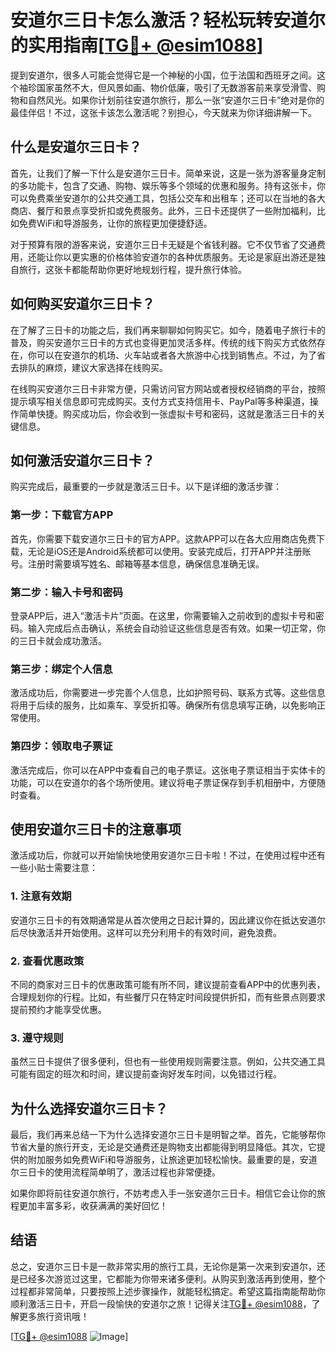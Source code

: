 # 安道尔三日卡怎么激活？轻松玩转安道尔的实用指南[[TG💪+ @esim1088](https://t.me/s/esim1088)]

提到安道尔，很多人可能会觉得它是一个神秘的小国，位于法国和西班牙之间。这个袖珍国家虽然不大，但风景如画、物价低廉，吸引了无数游客前来享受滑雪、购物和自然风光。如果你计划前往安道尔旅行，那么一张“安道尔三日卡”绝对是你的最佳伴侣！不过，这张卡该怎么激活呢？别担心，今天就来为你详细讲解一下。

## 什么是安道尔三日卡？

首先，让我们了解一下什么是安道尔三日卡。简单来说，这是一张为游客量身定制的多功能卡，包含了交通、购物、娱乐等多个领域的优惠和服务。持有这张卡，你可以免费乘坐安道尔的公共交通工具，包括公交车和出租车；还可以在当地的各大商店、餐厅和景点享受折扣或免费服务。此外，三日卡还提供了一些附加福利，比如免费WiFi和导游服务，让你的旅程更加便捷舒适。

对于预算有限的游客来说，安道尔三日卡无疑是个省钱利器。它不仅节省了交通费用，还能让你以更实惠的价格体验安道尔的各种优质服务。无论是家庭出游还是独自旅行，这张卡都能帮助你更好地规划行程，提升旅行体验。

## 如何购买安道尔三日卡？

在了解了三日卡的功能之后，我们再来聊聊如何购买它。如今，随着电子旅行卡的普及，购买安道尔三日卡的方式也变得更加灵活多样。传统的线下购买方式依然存在，你可以在安道尔的机场、火车站或者各大旅游中心找到销售点。不过，为了省去排队的麻烦，建议大家选择在线购买。

在线购买安道尔三日卡非常方便，只需访问官方网站或者授权经销商的平台，按照提示填写相关信息即可完成购买。支付方式支持信用卡、PayPal等多种渠道，操作简单快捷。购买成功后，你会收到一张虚拟卡号和密码，这就是激活三日卡的关键信息。

## 如何激活安道尔三日卡？

购买完成后，最重要的一步就是激活三日卡。以下是详细的激活步骤：

### 第一步：下载官方APP

首先，你需要下载安道尔三日卡的官方APP。这款APP可以在各大应用商店免费下载，无论是iOS还是Android系统都可以使用。安装完成后，打开APP并注册账号。注册时需要填写姓名、邮箱等基本信息，确保信息准确无误。

### 第二步：输入卡号和密码

登录APP后，进入“激活卡片”页面。在这里，你需要输入之前收到的虚拟卡号和密码。输入完成后点击确认，系统会自动验证这些信息是否有效。如果一切正常，你的三日卡就会成功激活。

### 第三步：绑定个人信息

激活成功后，你需要进一步完善个人信息，比如护照号码、联系方式等。这些信息将用于后续的服务，比如乘车、享受折扣等。确保所有信息填写正确，以免影响正常使用。

### 第四步：领取电子票证

激活完成后，你可以在APP中查看自己的电子票证。这张电子票证相当于实体卡的功能，可以在安道尔的各个场所使用。建议将电子票证保存到手机相册中，方便随时查看。

## 使用安道尔三日卡的注意事项

激活成功后，你就可以开始愉快地使用安道尔三日卡啦！不过，在使用过程中还有一些小贴士需要注意：

### 1. 注意有效期

安道尔三日卡的有效期通常是从首次使用之日起计算的，因此建议你在抵达安道尔后尽快激活并开始使用。这样可以充分利用卡的有效时间，避免浪费。

### 2. 查看优惠政策

不同的商家对三日卡的优惠政策可能有所不同，建议提前查看APP中的优惠列表，合理规划你的行程。比如，有些餐厅只在特定时间段提供折扣，而有些景点则要求提前预约才能享受优惠。

### 3. 遵守规则

虽然三日卡提供了很多便利，但也有一些使用规则需要注意。例如，公共交通工具可能有固定的班次和时间，建议提前查询好发车时间，以免错过行程。

## 为什么选择安道尔三日卡？

最后，我们再来总结一下为什么选择安道尔三日卡是明智之举。首先，它能够帮你节省大量的旅行开支，无论是交通费还是购物支出都能得到明显降低。其次，它提供的附加服务如免费WiFi和导游服务，让旅途更加轻松愉快。最重要的是，安道尔三日卡的使用流程简单明了，激活过程也非常便捷。

如果你即将前往安道尔旅行，不妨考虑入手一张安道尔三日卡。相信它会让你的旅程更加丰富多彩，收获满满的美好回忆！

## 结语

总之，安道尔三日卡是一款非常实用的旅行工具，无论你是第一次来到安道尔，还是已经多次游览过这里，它都能为你带来诸多便利。从购买到激活再到使用，整个过程都非常简单，只要按照上述步骤操作，就能轻松搞定。希望这篇指南能帮助你顺利激活三日卡，开启一段愉快的安道尔之旅！记得关注[TG💪+ @esim1088](https://t.me/s/esim1088)，了解更多旅行资讯哦！

[[TG💪+ @esim1088](https://t.me/s/esim1088) ![Image](https://i.postimg.cc/4NQfJmqS/Snipaste-2025-05-13-00-14-12.png)]